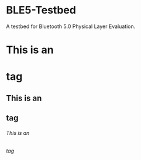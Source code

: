 # BLE5-Testbed
A testbed for Bluetooth 5.0 Physical Layer Evaluation.
# This is an <h1> tag
## This is an <h2> tag
###### This is an <h6> tag
